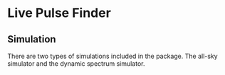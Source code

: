 # Live Pulse Finder

## Simulation
There are two types of simulations included in the package. The all-sky simulator and the dynamic spectrum simulator.
